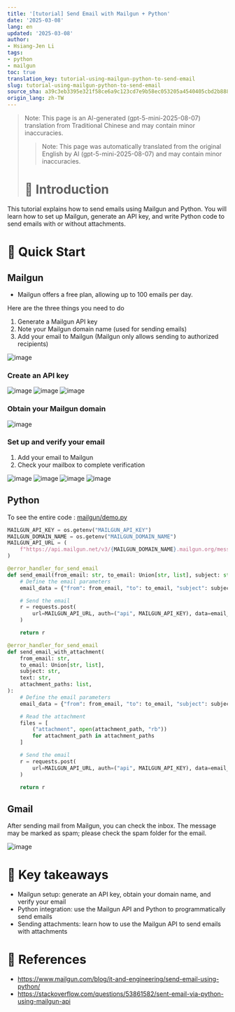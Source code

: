 ```yaml
---
title: '[tutorial] Send Email with Mailgun + Python'
date: '2025-03-08'
lang: en
updated: '2025-03-08'
author:
- Hsiang-Jen Li
tags:
- python
- mailgun
toc: true
translation_key: tutorial-using-mailgun-python-to-send-email
slug: tutorial-using-mailgun-python-to-send-email
source_sha: a39c3eb3395e321f58ce6a9c123cd7e9b58ec053205a4540405cbd2b88885981
origin_lang: zh-TW
---
```


> Note: This page is an AI-generated (gpt-5-mini-2025-08-07) translation from Traditional Chinese and may contain minor inaccuracies.
> 
> > Note: This page was automatically translated from the original English by AI (gpt-5-mini-2025-08-07) and may contain minor inaccuracies.
> 
> # 📌 Introduction
This tutorial explains how to send emails using Mailgun and Python. You will learn how to set up Mailgun, generate an API key, and write Python code to send emails with or without attachments.

<!-- more -->

# 🚀 Quick Start

## Mailgun
- Mailgun offers a free plan, allowing up to 100 emails per day.

Here are the three things you need to do
1. Generate a Mailgun API key
1. Note your Mailgun domain name (used for sending emails)
1. Add your email to Mailgun (Mailgun only allows sending to authorized recipients)

![image](https://hackmd.io/_uploads/Hk6SuIujkg.png)
<!-- ![image](https://hackmd.io/_uploads/HkFMY8_syx.png) -->

### Create an API key

![image](https://hackmd.io/_uploads/ByhJkmFj1g.png)
![image](https://hackmd.io/_uploads/ry8XkmFikl.png)
![image](https://hackmd.io/_uploads/BJOHy7Fjkg.png)

### Obtain your Mailgun domain

![image](https://hackmd.io/_uploads/SkoMbQtsyg.png)

### Set up and verify your email

1. Add your email to Mailgun
1. Check your mailbox to complete verification

![image](https://hackmd.io/_uploads/S14QdQtoke.png)
![image](https://hackmd.io/_uploads/HkU8_Qtj1g.png)
![image](https://hackmd.io/_uploads/Sko__7tjkg.png)
![image](https://hackmd.io/_uploads/Hkggi7Kikx.png)

## Python

To see the entire code : [mailgun/demo.py](https://github.com/hsiangjenli/tiny-colab/blob/f62b74143bc029935914b28652b314bfa9512e5d/mailgun/demo.py)

```python
MAILGUN_API_KEY = os.getenv("MAILGUN_API_KEY")
MAILGUN_DOMAIN_NAME = os.getenv("MAILGUN_DOMAIN_NAME")
MAILGUN_API_URL = (
    f"https://api.mailgun.net/v3/{MAILGUN_DOMAIN_NAME}.mailgun.org/messages"
)
```

```python
@error_handler_for_send_email
def send_email(from_email: str, to_email: Union[str, list], subject: str, text: str):
    # Define the email parameters
    email_data = {"from": from_email, "to": to_email, "subject": subject, "text": text}

    # Send the email
    r = requests.post(
        url=MAILGUN_API_URL, auth=("api", MAILGUN_API_KEY), data=email_data
    )

    return r
```

```python
@error_handler_for_send_email
def send_email_with_attachment(
    from_email: str,
    to_email: Union[str, list],
    subject: str,
    text: str,
    attachment_paths: list,
):
    # Define the email parameters
    email_data = {"from": from_email, "to": to_email, "subject": subject, "text": text}

    # Read the attachment
    files = [
        ("attachment", open(attachment_path, "rb"))
        for attachment_path in attachment_paths
    ]

    # Send the email
    r = requests.post(
        url=MAILGUN_API_URL, auth=("api", MAILGUN_API_KEY), data=email_data, files=files
    )

    return r
```

## Gmail
After sending mail from Mailgun, you can check the inbox. The message may be marked as spam; please check the spam folder for the email.

![image](https://hackmd.io/_uploads/BJtOYQtoyl.png)

# 🔁 Key takeaways
- Mailgun setup: generate an API key, obtain your domain name, and verify your email
- Python integration: use the Mailgun API and Python to programmatically send emails
- Sending attachments: learn how to use the Mailgun API to send emails with attachments

# 🔗 References
- https://www.mailgun.com/blog/it-and-engineering/send-email-using-python/
- https://stackoverflow.com/questions/53861582/sent-email-via-python-using-mailgun-api
